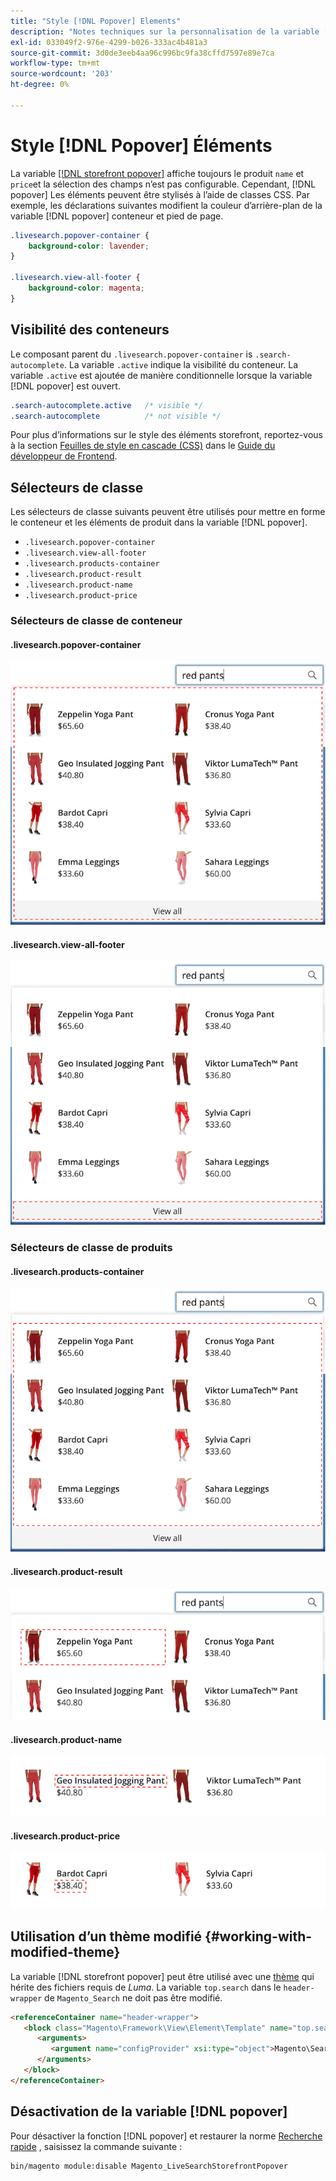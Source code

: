 ```yaml
---
title: "Style [!DNL Popover] Elements"
description: "Notes techniques sur la personnalisation de la variable [!DNL Live Search storefront popover]"
exl-id: 033049f2-976e-4299-b026-333ac4b481a3
source-git-commit: 3d0de3eeb4aa96c996bc9fa38cffd7597e89e7ca
workflow-type: tm+mt
source-wordcount: '203'
ht-degree: 0%

---
```


# Style [!DNL Popover] Éléments

La variable [[!DNL storefront popover]](storefront-popover.md) affiche toujours le produit `name` et `price`et la sélection des champs n’est pas configurable. Cependant, [!DNL popover] Les éléments peuvent être stylisés à l’aide de classes CSS. Par exemple, les déclarations suivantes modifient la couleur d’arrière-plan de la variable [!DNL popover] conteneur et pied de page.

```css
.livesearch.popover-container {
    background-color: lavender;
}

.livesearch.view-all-footer {
    background-color: magenta;
}
```

## Visibilité des conteneurs

Le composant parent du `.livesearch.popover-container` is `.search-autocomplete`.  La variable `.active` indique la visibilité du conteneur. La variable `.active` est ajoutée de manière conditionnelle lorsque la variable [!DNL popover] est ouvert.

```css
.search-autocomplete.active   /* visible */
.search-autocomplete          /* not visible */
```

Pour plus d’informations sur le style des éléments storefront, reportez-vous à la section [Feuilles de style en cascade (CSS)](https://developer.adobe.com/commerce/frontend-core/guide/css/) dans le [Guide du développeur de Frontend](https://developer.adobe.com/commerce/frontend-core/guide/).

## Sélecteurs de classe

Les sélecteurs de classe suivants peuvent être utilisés pour mettre en forme le conteneur et les éléments de produit dans la variable [!DNL popover].

* `.livesearch.popover-container`
* `.livesearch.view-all-footer`
* `.livesearch.products-container`
* `.livesearch.product-result`
* `.livesearch.product-name`
* `.livesearch.product-price`

### Sélecteurs de classe de conteneur

#### .livesearch.popover-container

![[!DNL Popover] container](assets/livesearch-popover-container.png)

#### .livesearch.view-all-footer

![Afficher tout le pied de page](assets/livesearch-view-all-footer.png)

### Sélecteurs de classe de produits

#### .livesearch.products-container

![Conteneur de produits](assets/livesearch-product-container.png)

#### .livesearch.product-result

![Résultat du produit](assets/livesearch-product-result.png)

#### .livesearch.product-name

![Nom du produit](assets/livesearch-product-name.png)

#### .livesearch.product-price

![Prix du produit](assets/livesearch-product-price.png)

## Utilisation d’un thème modifié {#working-with-modified-theme}

La variable [!DNL storefront popover] peut être utilisé avec une [thème](https://developer.adobe.com/commerce/frontend-core/guide/themes/) qui hérite des fichiers requis de *Luma*. La variable `top.search` dans le `header-wrapper` de `Magento_Search` ne doit pas être modifié.

```html
<referenceContainer name="header-wrapper">
   <block class="Magento\Framework\View\Element\Template" name="top.search" as="topSearch" template="Magento_Search::form.mini.phtml">
      <arguments>
         <argument name="configProvider" xsi:type="object">Magento\Search\ViewModel\ConfigProvider</argument>
      </arguments>
   </block>
</referenceContainer>
```

## Désactivation de la variable [!DNL popover]

Pour désactiver la fonction [!DNL popover] et restaurer la norme [Recherche rapide](https://experienceleague.adobe.com/docs/commerce-admin/catalog/catalog/search/search.html#quick-search) , saisissez la commande suivante :

```bash
bin/magento module:disable Magento_LiveSearchStorefrontPopover
```
